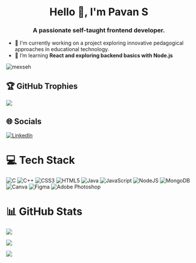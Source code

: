 <h1 align="center">Hello 👋, I'm Pavan S</h1>
<h3 align="center">A passionate self-taught frontend developer.</h3>

- 🔭 I'm currently working on a project exploring innovative pedagogical approaches in educational technology.
- 🌱 I’m learning **React and exploring backend basics with Node.js**
  

<p align="left"> <img src="https://komarev.com/ghpvc/?username=mexseh&label=Profile%20views&color=1E90FF&style=flat" alt="mexseh" /> </p>

## 🏆 GitHub Trophies
![](https://github-profile-trophy.vercel.app/?username=mexseh&theme=gruvbox&no-frame=false&no-bg=true&margin-w=4)


## 🌐 Socials
[![LinkedIn](https://img.shields.io/badge/LinkedIn-%230077B5.svg?logo=linkedin&logoColor=white)](https://linkedin.com/in/pavan-s-7503a7350) 


# 💻 Tech Stack
![C](https://img.shields.io/badge/c-%2300599C.svg?style=for-the-badge&logo=c&logoColor=white) ![C++](https://img.shields.io/badge/c++-%2300599C.svg?style=for-the-badge&logo=c%2B%2B&logoColor=white) ![CSS3](https://img.shields.io/badge/css3-%231572B6.svg?style=for-the-badge&logo=css3&logoColor=white) ![HTML5](https://img.shields.io/badge/html5-%23E34F26.svg?style=for-the-badge&logo=html5&logoColor=white) ![Java](https://img.shields.io/badge/java-%23ED8B00.svg?style=for-the-badge&logo=openjdk&logoColor=white) ![JavaScript](https://img.shields.io/badge/javascript-%23323330.svg?style=for-the-badge&logo=javascript&logoColor=%23F7DF1E) ![NodeJS](https://img.shields.io/badge/node.js-6DA55F?style=for-the-badge&logo=node.js&logoColor=white) ![MongoDB](https://img.shields.io/badge/MongoDB-%234ea94b.svg?style=for-the-badge&logo=mongodb&logoColor=white) ![Canva](https://img.shields.io/badge/Canva-%2300C4CC.svg?style=for-the-badge&logo=Canva&logoColor=white) ![Figma](https://img.shields.io/badge/figma-%23F24E1E.svg?style=for-the-badge&logo=figma&logoColor=white) ![Adobe Photoshop](https://img.shields.io/badge/adobe%20photoshop-%2331A8FF.svg?style=for-the-badge&logo=adobe%20photoshop&logoColor=white)


# 📊 GitHub Stats
![](https://github-readme-stats.vercel.app/api?username=mexseh&theme=gotham&hide_border=false&include_all_commits=true&count_private=false)<br/>

![](https://nirzak-streak-stats.vercel.app/?user=mexseh&theme=gotham&hide_border=false)<br/>

![](https://github-readme-stats.vercel.app/api/top-langs/?username=mexseh&theme=gotham&hide_border=false&include_all_commits=true&count_private=false&layout=compact)
